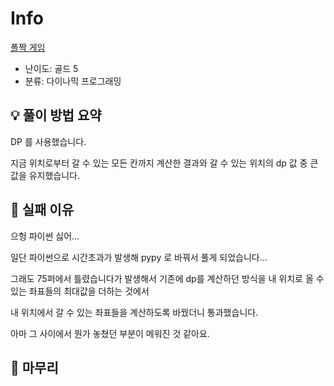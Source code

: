 # Info
[폴짝 게임](https://boj.kr/17498)

- 난이도: 골드 5
- 분류: 다이나믹 프로그래밍

## 💡 풀이 방법 요약

DP 를 사용했습니다.

지금 위치로부터 갈 수 있는 모든 칸까지 계산한 결과와 갈 수 있는 위치의 dp 값 중 큰 값을 유지했습니다.

## 👀 실패 이유

으헝 파이썬 싫어...

일단 파이썬으로 시간초과가 발생해 pypy 로 바꿔서 풀게 되었습니다...

그래도 75퍼에서 틀렸습니다가 발생해서 기존에 dp를 계산하던 방식을 내 위치로 올 수 있는 좌표들의 최대값을 더하는 것에서

내 위치에서 갈 수 있는 좌표들을 계산하도록 바꿨더니 통과했습니다.

아마 그 사이에서 뭔가 놓쳤던 부분이 메워진 것 같아요.

## 🙂 마무리
